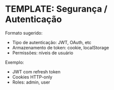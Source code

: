 # TEMPLATE: Segurança / Autenticação

Formato sugerido:
- Tipo de autenticação: JWT, OAuth, etc
- Armazenamento de token: cookie, localStorage
- Permissões: níveis de usuário

Exemplo:
- JWT com refresh token
- Cookies HTTP-only
- Roles: admin, user
